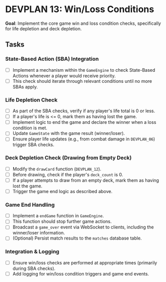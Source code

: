 # DEVPLAN 13: Win/Loss Conditions

**Goal**: Implement the core game win and loss condition checks, specifically for life depletion and deck depletion.

## Tasks

### State-Based Action (SBA) Integration
- [ ] Implement a mechanism within the `GameEngine` to check State-Based Actions whenever a player would receive priority.
- [ ] This check should iterate through relevant conditions until no more SBAs apply.

### Life Depletion Check
- [ ] As part of the SBA checks, verify if any player's life total is 0 or less.
- [ ] If a player's life is <= 0, mark them as having lost the game.
- [ ] Implement logic to end the game and declare the winner when a loss condition is met.
- [ ] Update `GameState` with the game result (winner/loser).
- [ ] Ensure player life updates (e.g., from combat damage in `DEVPLAN_06`) trigger SBA checks.

### Deck Depletion Check (Drawing from Empty Deck)
- [ ] Modify the `drawCard` function (`DEVPLAN_12`).
- [ ] Before drawing, check if the player's `deck_count` is 0.
- [ ] If a player attempts to draw from an empty deck, mark them as having lost the game.
- [ ] Trigger the game end logic as described above.

### Game End Handling
- [ ] Implement a `endGame` function in `GameEngine`.
- [ ] This function should stop further game actions.
- [ ] Broadcast a `game_over` event via WebSocket to clients, including the winner/loser information.
- [ ] (Optional) Persist match results to the `matches` database table.

### Integration & Logging
- [ ] Ensure win/loss checks are performed at appropriate times (primarily during SBA checks).
- [ ] Add logging for win/loss condition triggers and game end events.

